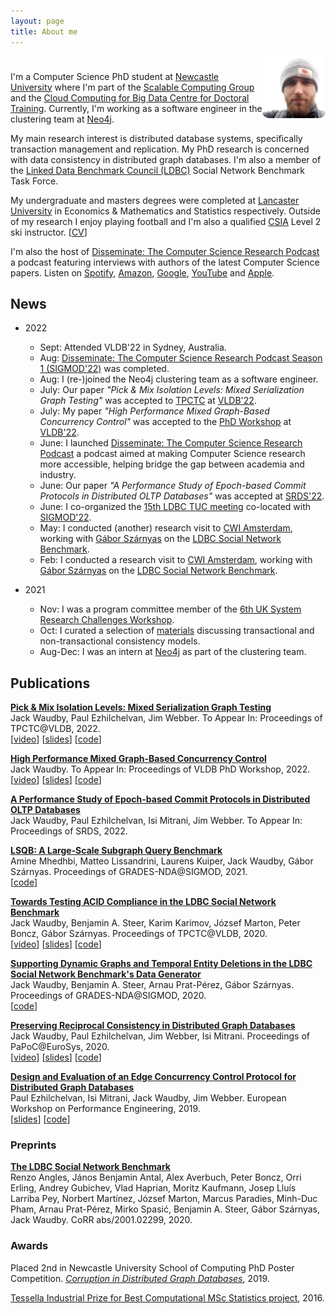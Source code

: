 ```yaml
---
layout: page
title: About me
---
```


<div style="padding-bottom:10px;text-align:left">
    <img style="float:right;text-align:left;border-radius:10%" src="/assets/me.JPG" alt="me with beard" width="20%">
</div>

I'm a Computer Science PhD student at [Newcastle University](https://www.ncl.ac.uk) where I'm part of the
[Scalable Computing Group](https://www.ncl.ac.uk/computing/research/groups/scalable/#about) and the
[Cloud Computing for Big Data Centre for Doctoral Training](https://www.ncl.ac.uk/bigdata/). Currently, I'm working as a software engineer in the clustering team at [Neo4j](https://neo4j.com/docs/operations-manual/current/clustering/). 

My main research interest is distributed database systems, specifically transaction management and replication.
My PhD research is concerned with data consistency in distributed graph databases.
I'm also a member of the [Linked Data Benchmark Council (LDBC)](http://ldbcouncil.org/) Social Network Benchmark Task Force.

My undergraduate and masters degrees were completed at [Lancaster University](https://www.lancaster.ac.uk) in Economics &
Mathematics and Statistics respectively.
Outside of my research I enjoy playing football and I'm also a qualified [CSIA](https://www.snowpro.com/en/) Level 2 ski instructor. [[CV](https://jackwaudby.github.io/cv/jwaudby-cv.pdf)]

I'm also the host of [Disseminate: The Computer Science Research Podcast](https://disseminatepodcast.podcastpage.io/) a podcast featuring interviews with authors of the latest Computer Science papers. Listen on [Spotify](https://open.spotify.com/show/6IQIF9oRSf0FPjBUj0AkYA), [Amazon](https://music.amazon.co.uk/podcasts/c7e28d4e-d611-420f-ae47-6784cc5c41b0/disseminate), [Google](https://podcasts.google.com/feed/aHR0cHM6Ly9mZWVkcy5hY2FzdC5jb20vcHVibGljL3Nob3dzL2Rpc3NlbWluYXRl), [YouTube](https://www.youtube.com/channel/UCCpkF2IfrPtR222zeGXZZMQ) and [Apple](https://podcasts.apple.com/us/podcast/disseminate/id1631350873).

## News ##

* 2022
  * Sept: Attended VLDB'22 in Sydney, Australia.
  * Aug: [Disseminate: The Computer Science Research Podcast Season 1 (SIGMOD'22)](https://disseminatepodcast.podcastpage.io/) was completed.  
  * Aug: I (re-)joined the Neo4j clustering team as a software engineer. 
  * July: Our paper _"Pick & Mix Isolation Levels: Mixed Serialization Graph Testing"_  was accepted to [TPCTC](https://www.tpc.org/tpctc/tpctc2022/default5.asp) at [VLDB'22](https://vldb.org/2022/).
  * July: My paper _"High Performance Mixed Graph-Based Concurrency Control"_  was accepted to the [PhD Workshop](https://vldb.org/2022/?program-schedule-phd-workshop) at [VLDB'22](https://vldb.org/2022/).
  * June: I launched [Disseminate: The Computer Science Research Podcast](https://disseminatepodcast.podcastpage.io/) a podcast aimed at making Computer Science research more accessible, helping bridge the gap between academia and industry. 
  * June: Our paper _"A Performance Study of Epoch-based Commit Protocols in Distributed OLTP Databases"_  was accepted at [SRDS'22](https://srds-conference.org/).
  * June: I co-organized the [15th LDBC TUC meeting](https://ldbcouncil.org/event/fifteenth-tuc-meeting/) co-located with [SIGMOD'22](https://2022.sigmod.org/).
  * May: I conducted (another) research visit to [CWI Amsterdam](https://www.cwi.nl/), working with [Gábor Szárnyas](https://szarnyasg.github.io/) on the [LDBC Social Network Benchmark](https://ldbcouncil.org/benchmarks/snb/).
  * Feb: I conducted a research visit to [CWI Amsterdam](https://www.cwi.nl/), working with [Gábor Szárnyas](https://szarnyasg.github.io/) on the [LDBC Social Network Benchmark](https://ldbcouncil.org/benchmarks/snb/).

* 2021
  * Nov: I was a program committee member of the [6th UK System Research Challenges Workshop](https://uksystems.org/).
  * Oct: I curated a selection of [materials](https://github.com/jackwaudby/awesome-consistency) discussing transactional and non-transactional consistency models.
  * Aug-Dec: I was an intern at [Neo4j](https://neo4j.com/) as part of the clustering team.

## Publications ##

**[Pick & Mix Isolation Levels: Mixed Serialization Graph Testing](https://jackwaudby.github.io/tpctc-22/ms.pdf)**
<br />
    Jack Waudby, Paul Ezhilchelvan, Jim Webber. To Appear In: Proceedings of TPCTC@VLDB, 2022.
<br />
[[video](https://youtu.be/oPOfodWVoO4)] [[slides](https://github.com/jackwaudby/tpctc-22/blob/main/slides/tpctc_jack_waudby.pdf)] [[code](https://github.com/jackwaudby/spaghetti)]

**[High Performance Mixed Graph-Based Concurrency Control]()**
<br />
    Jack Waudby. To Appear In: Proceedings of VLDB PhD Workshop, 2022.
<br />
[[video]()] [[slides]()] [[code](https://github.com/jackwaudby/spaghetti)]

**[A Performance Study of Epoch-based Commit Protocols in Distributed OLTP Databases]()**
<br />
    Jack Waudby, Paul Ezhilchelvan, Isi Mitrani, Jim Webber. To Appear In: Proceedings of SRDS, 2022.
<br />
<!-- [[video]()] [[slides]()] [[code]()] -->

**[LSQB: A Large-Scale Subgraph Query Benchmark](https://dl.acm.org/doi/pdf/10.1145/3461837.3464516)**
<br />
Amine Mhedhbi, Matteo Lissandrini, Laurens Kuiper, Jack Waudby, Gábor Szárnyas. Proceedings of GRADES-NDA@SIGMOD, 2021.
<br />
[[code](https://github.com/ldbc/lsqb)]

**[Towards Testing ACID Compliance in the LDBC Social Network Benchmark](http://ldbcouncil.org/)**
<br />
    Jack Waudby, Benjamin A. Steer, Karim Karimov, József Marton, Peter Boncz, Gábor Szárnyas. Proceedings of TPCTC@VLDB, 2020.
<br />
[[video](https://www.youtube.com/watch?v=CKdfs0OlDw4)] [[slides](https://github.com/ldbc/ldbc_acid/tree/master/slides)] [[code](https://github.com/ldbc/ldbc_acid)]

**[Supporting Dynamic Graphs and Temporal Entity Deletions in the LDBC Social Network Benchmark's Data Generator](http://ldbcouncil.org/sites/default/files/datagen-deletions-grades-nda-2020.pdf)**
<br />
    Jack Waudby, Benjamin A. Steer, Arnau Prat-Pérez, Gábor Szárnyas. Proceedings of GRADES-NDA@SIGMOD, 2020.
<br />
[[code](https://github.com/ldbc/ldbc_snb_datagen)]

**[Preserving Reciprocal Consistency in Distributed Graph Databases](https://dl.acm.org/doi/pdf/10.1145/3380787.3393675)**
<br />
    Jack Waudby, Paul Ezhilchelvan, Jim Webber, Isi Mitrani. Proceedings of PaPoC@EuroSys, 2020.
<br />
[[video](https://www.youtube.com/watch?v=n1JWPd-GCaQ)] [[slides](https://github.com/jackwaudby/papoc/tree/master/slides)] [[code](https://github.com/jackwaudby/papoc/tree/master/simulations)]

**[Design and Evaluation of an Edge Concurrency Control Protocol for Distributed Graph Databases](https://link.springer.com/chapter/10.1007/978-3-030-44411-2_4)**
<br />
    Paul Ezhilchelvan, Isi Mitrani, Jack Waudby, Jim Webber. European Workshop on Performance Engineering, 2019.
<br />
[[slides](https://github.com/jackwaudby/epew/tree/master/slides)] [[code](https://github.com/jackwaudby/epew/tree/master/simulation)]

### Preprints ###

**[The LDBC Social Network Benchmark](http://ldbcouncil.org/sites/default/files/ldbc-snb-bi-grades-nda.pdf)**
<br />
    Renzo Angles, János Benjamin Antal, Alex Averbuch, Peter Boncz, Orri Erling, Andrey Gubichev, Vlad Haprian, Moritz Kaufmann, Josep Lluís Larriba Pey, Norbert Martínez, József Marton, Marcus Paradies, Minh-Duc Pham, Arnau Prat-Pérez, Mirko Spasić, Benjamin A. Steer, Gábor Szárnyas, Jack Waudby. CoRR abs/2001.02299, 2020.

### Awards ###

Placed 2nd in Newcastle University School of Computing PhD Poster Competition. *[Corruption in Distributed Graph Databases](https://github.com/jackwaudby/epew/blob/master/poster.pdf)*, 2019.

[Tessella Industrial Prize for Best Computational MSc Statistics project](https://www.lancaster.ac.uk/maths/about-us/news/news-archive/2016/postgraduate-students-win-graduation-prizes/), 2016.
